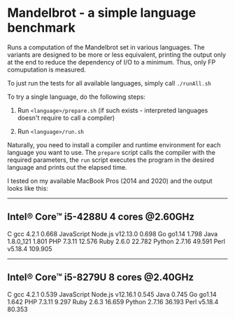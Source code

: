 # Mandelbrot - a simple language benchmark

Runs a computation of the Mandelbrot set in various languages. The variants are designed to be more or less equivalent, printing the output only at the end to reduce the dependency of I/O to a minimum. Thus, only FP comuputation is measured.

To just run the tests for all available languages, simply call `./runAll.sh`

To try a single language, do the following steps:

1. Run `<language>/prepare.sh` (if such exists - interpreted languages doesn't require to call a compiler)

2. Run `<language>/run.sh`

Naturally, you need to install a compiler and runtime environment for each language you want to use. The `prepare` script calls the compiler with the required parameters, the `run` script executes the program in the desired language and prints out the elapsed time.

I tested on my available MacBook Pros (2014 and 2020) and the output looks like this:

--------------------------------------------------
Intel® Core™ i5-4288U 4 cores @2.60GHz
--------------------------------------------------
C gcc 4.2.1                                  0.668
JavaScript Node.js v12.13.0                  0.698
Go go1.14                                    1.798
Java 1.8.0_121                               1.801
PHP 7.3.11                                  12.576
Ruby 2.6.0                                  22.782
Python 2.7.16                               49.591
Perl v5.18.4                               109.905

--------------------------------------------------
Intel® Core™ i5-8279U 8 cores @2.40GHz
--------------------------------------------------
C gcc 4.2.1                                  0.539
JavaScript Node.js v12.16.1                  0.545
Java                                         0.745
Go go1.14                                    1.642
PHP 7.3.11                                   9.297
Ruby 2.6.3                                  16.659
Python 2.7.16                               36.193
Perl v5.18.4                                80.353
